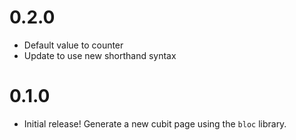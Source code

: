 # 0.2.0

- Default value to counter
- Update to use new shorthand syntax

# 0.1.0

- Initial release! Generate a new cubit page using the `bloc` library.
